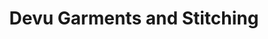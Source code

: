 ---
title: "Devu Garments and Stitching"
url: /thiruvananthapuram/devu-garments-and-stitching/
shop: tailor
---
